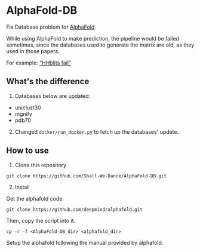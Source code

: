# AlphaFold-DB

Fix Database problem for [AlphaFold](https://github.com/deepmind/alphafold).

While using AlphaFold to make prediction, the pipeline would be failed sometimes, since the databases used to generate the matrix are old, as they used in those papers.

For example: ["HHblits fail"](https://github.com/deepmind/alphafold/issues/257#issuecomment-986183590)

## What's the difference

1. Databases below are updated:

+ uniclust30
+ mgnify
+ pdb70

2. Changed `docker/run_docker.py` to fetch up the databases' update.


## How to use

1. Clone this repository

```
git clone https://github.com/Shall-We-Dance/AlphaFold-DB.git
```

2. Install

Get the alphafold code.

```
git clone https://github.com/deepmind/alphafold.git
```

Then, copy the script into it.

```
cp -r -f <AlphaFold-DB_dir> <alphafold_dir>
```

Setup the alphafold following the manual provided by alphafold.

